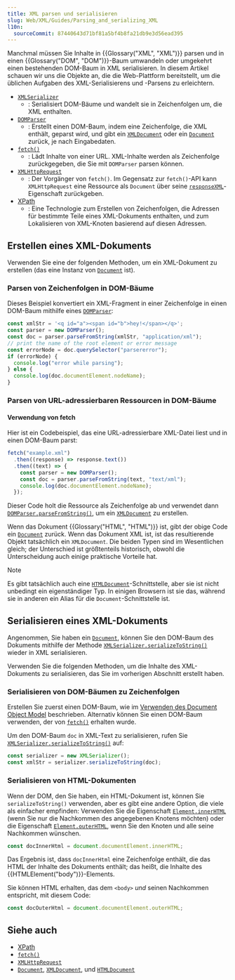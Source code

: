 ```yaml
---
title: XML parsen und serialisieren
slug: Web/XML/Guides/Parsing_and_serializing_XML
l10n:
  sourceCommit: 87440643d71bf81a5bf4b8fa21db9e3d56ead395
---
```


Manchmal müssen Sie Inhalte in {{Glossary("XML", "XML")}} parsen und in einen {{Glossary("DOM", "DOM")}}-Baum umwandeln oder umgekehrt einen bestehenden DOM-Baum in XML serialisieren. In diesem Artikel schauen wir uns die Objekte an, die die Web-Plattform bereitstellt, um die üblichen Aufgaben des XML-Serialisierens und -Parsens zu erleichtern.

- [`XMLSerializer`](/de/docs/Web/API/XMLSerializer)
  - : Serialisiert DOM-Bäume und wandelt sie in Zeichenfolgen um, die XML enthalten.
- [`DOMParser`](/de/docs/Web/API/DOMParser)
  - : Erstellt einen DOM-Baum, indem eine Zeichenfolge, die XML enthält, geparst wird, und gibt ein [`XMLDocument`](/de/docs/Web/API/XMLDocument) oder ein [`Document`](/de/docs/Web/API/Document) zurück, je nach Eingabedaten.
- [`fetch()`](/de/docs/Web/API/Window/fetch)
  - : Lädt Inhalte von einer URL. XML-Inhalte werden als Zeichenfolge zurückgegeben, die Sie mit `DOMParser` parsen können.
- [`XMLHttpRequest`](/de/docs/Web/API/XMLHttpRequest)
  - : Der Vorgänger von `fetch()`. Im Gegensatz zur `fetch()`-API kann `XMLHttpRequest` eine Ressource als `Document` über seine [`responseXML`](/de/docs/Web/API/XMLHttpRequest/responseXML)-Eigenschaft zurückgeben.
- [XPath](/de/docs/Web/XML/XPath)
  - : Eine Technologie zum Erstellen von Zeichenfolgen, die Adressen für bestimmte Teile eines XML-Dokuments enthalten, und zum Lokalisieren von XML-Knoten basierend auf diesen Adressen.

## Erstellen eines XML-Dokuments

Verwenden Sie eine der folgenden Methoden, um ein XML-Dokument zu erstellen (das eine Instanz von [`Document`](/de/docs/Web/API/Document) ist).

### Parsen von Zeichenfolgen in DOM-Bäume

Dieses Beispiel konvertiert ein XML-Fragment in einer Zeichenfolge in einen DOM-Baum mithilfe eines [`DOMParser`](/de/docs/Web/API/DOMParser):

```js
const xmlStr = '<q id="a"><span id="b">hey!</span></q>';
const parser = new DOMParser();
const doc = parser.parseFromString(xmlStr, "application/xml");
// print the name of the root element or error message
const errorNode = doc.querySelector("parsererror");
if (errorNode) {
  console.log("error while parsing");
} else {
  console.log(doc.documentElement.nodeName);
}
```

### Parsen von URL-adressierbaren Ressourcen in DOM-Bäume

#### Verwendung von fetch

Hier ist ein Codebeispiel, das eine URL-adressierbare XML-Datei liest und in einen DOM-Baum parst:

```js
fetch("example.xml")
  .then((response) => response.text())
  .then((text) => {
    const parser = new DOMParser();
    const doc = parser.parseFromString(text, "text/xml");
    console.log(doc.documentElement.nodeName);
  });
```

Dieser Code holt die Ressource als Zeichenfolge ab und verwendet dann [`DOMParser.parseFromString()`](/de/docs/Web/API/DOMParser/parseFromString), um ein [`XMLDocument`](/de/docs/Web/API/XMLDocument) zu erstellen.

Wenn das Dokument {{Glossary("HTML", "HTML")}} ist, gibt der obige Code ein [`Document`](/de/docs/Web/API/Document) zurück. Wenn das Dokument XML ist, ist das resultierende Objekt tatsächlich ein `XMLDocument`. Die beiden Typen sind im Wesentlichen gleich; der Unterschied ist größtenteils historisch, obwohl die Unterscheidung auch einige praktische Vorteile hat.

> [!NOTE]
> Es gibt tatsächlich auch eine [`HTMLDocument`](/de/docs/Web/API/HTMLDocument)-Schnittstelle, aber sie ist nicht unbedingt ein eigenständiger Typ. In einigen Browsern ist sie das, während sie in anderen ein Alias für die `Document`-Schnittstelle ist.

## Serialisieren eines XML-Dokuments

Angenommen, Sie haben ein [`Document`](/de/docs/Web/API/Document), können Sie den DOM-Baum des Dokuments mithilfe der Methode [`XMLSerializer.serializeToString()`](/de/docs/Web/API/XMLSerializer/serializeToString) wieder in XML serialisieren.

Verwenden Sie die folgenden Methoden, um die Inhalte des XML-Dokuments zu serialisieren, das Sie im vorherigen Abschnitt erstellt haben.

### Serialisieren von DOM-Bäumen zu Zeichenfolgen

Erstellen Sie zuerst einen DOM-Baum, wie im [Verwenden des Document Object Model](/de/docs/Web/API/Document_Object_Model) beschrieben. Alternativ können Sie einen DOM-Baum verwenden, der von [`fetch()`](/de/docs/Web/API/Window/fetch) erhalten wurde.

Um den DOM-Baum `doc` in XML-Text zu serialisieren, rufen Sie [`XMLSerializer.serializeToString()`](/de/docs/Web/API/XMLSerializer/serializeToString) auf:

```js
const serializer = new XMLSerializer();
const xmlStr = serializer.serializeToString(doc);
```

### Serialisieren von HTML-Dokumenten

Wenn der DOM, den Sie haben, ein HTML-Dokument ist, können Sie `serializeToString()` verwenden, aber es gibt eine andere Option, die viele als einfacher empfinden: Verwenden Sie die Eigenschaft [`Element.innerHTML`](/de/docs/Web/API/Element/innerHTML) (wenn Sie nur die Nachkommen des angegebenen Knotens möchten) oder die Eigenschaft [`Element.outerHTML`](/de/docs/Web/API/Element/outerHTML), wenn Sie den Knoten und alle seine Nachkommen wünschen.

```js
const docInnerHtml = document.documentElement.innerHTML;
```

Das Ergebnis ist, dass `docInnerHtml` eine Zeichenfolge enthält, die das HTML der Inhalte des Dokuments enthält; das heißt, die Inhalte des {{HTMLElement("body")}}-Elements.

Sie können HTML erhalten, das dem `<body>` _und_ seinen Nachkommen entspricht, mit diesem Code:

```js
const docOuterHtml = document.documentElement.outerHTML;
```

## Siehe auch

- [XPath](/de/docs/Web/XML/XPath)
- [`fetch()`](/de/docs/Web/API/Window/fetch)
- [`XMLHttpRequest`](/de/docs/Web/API/XMLHttpRequest)
- [`Document`](/de/docs/Web/API/Document), [`XMLDocument`](/de/docs/Web/API/XMLDocument), und [`HTMLDocument`](/de/docs/Web/API/HTMLDocument)
